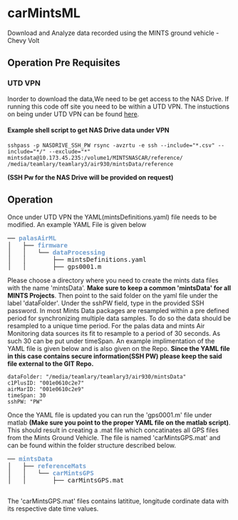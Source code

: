 # carMintsML
Download and Analyze data recorded using the MINTS ground vehicle - Chevy Volt 


## Operation Pre Requisites 
### UTD VPN 
Inorder to download the data,We need to be get access to the NAS Drive. If running this code off site you need to be within a UTD VPN. The instuctions on being under UTD VPN can be found [here](https://www.utdallas.edu/oit/howto/vpn/).

#### Example shell script to get NAS Drive data under VPN  

```
sshpass -p NASDRIVE_SSH_PW rsync -avzrtu -e ssh --include="*.csv" --include="*/" --exclude="*" mintsdata@10.173.45.235:/volume1/MINTSNASCAR/reference/ /media/teamlary/teamlary3/air930/mintsData/reference
```
**(SSH Pw for the NAS Drive will be provided on request)**

## Operation

Once under UTD VPN the YAML(mintsDefinitions.yaml) file needs to be modified. An example YAML File is given below 
<pre>── <font color="#729FCF"><b>palasAirML</b></font>
│   ├── <font color="#729FCF"><b>firmware</b></font>
│   │   └── <font color="#729FCF"><b>dataProcessing</b></font>
│   │       ├── mintsDefinitions.yaml
│   │       ├── gps0001.m
</pre>

Please choose a directory where you need to create the mints data files with the name 'mintsData'. **Make sure to keep a common 'mintsData' for all MINTS Projects**. Then point to the said folder on the yaml file under the label 'dataFolder'. Under the sshPW field, type in the provided SSH password. In most Mints Data packages are resampled within a pre defined period for synchronizing multiple data samples. To do so the data should be resampled to a unique time period. For the palas data and mints Air Monitoring data sources its fit to resample to a period of 30 seconds. As such 30 can be put under timeSpan. An example implimentation of the YAML file is given below and is also given on the Repo. **Since the YAML file in this case contains secure information(SSH PW) please keep the said file external to the GIT Repo.** 

```
dataFolder: "/media/teamlary/teamlary3/air930/mintsData"
c1PlusID: "001e0610c2e7"
airMarID: "001e0610c2e9"
timeSpan: 30
sshPW: "PW" 
```
Once the YAML file is updated you can run the 'gps0001.m' file under matlab **(Make sure you point to the proper YAML file on the matlab script)**. This should result in creating a .mat file which concatinates all GPS files from the Mints Ground Vehicle. The file is named 'carMintsGPS.mat' and can be found within the folder structure described below.

<pre>── <font color="#729FCF"><b>mintsData</b></font>
│   ├── <font color="#729FCF"><b>referenceMats</b></font>
│   │   └── <font color="#729FCF"><b>carMintsGPS</b></font>
│   │       ├── carMintsGPS.mat

</pre>
The 'carMintsGPS.mat' files contains latititue, longitude cordinate data with its respective date time values. 
